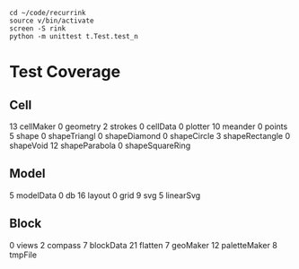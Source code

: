 ``` 
cd ~/code/recurrink
source v/bin/activate
screen -S rink
python -m unittest t.Test.test_n
```

# Test Coverage

## Cell

13 cellMaker
 0 geometry
 2 strokes
 0 cellData
 0 plotter
10 meander
 0 points
 5 shape
 0 shapeTriangl
 0 shapeDiamond
 0 shapeCircle
 3 shapeRectangle
 0 shapeVoid
12 shapeParabola
 0 shapeSquareRing

## Model

 5 modelData
 0 db
16 layout
 0 grid
 9 svg
 5 linearSvg

## Block

 0 views
 2 compass
 7 blockData
21 flatten
 7 geoMaker
12 paletteMaker
 8 tmpFile
